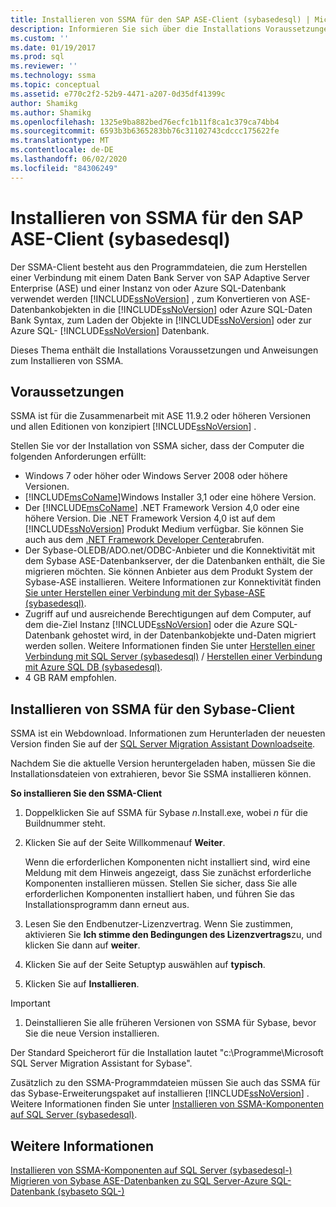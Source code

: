 ```yaml
---
title: Installieren von SSMA für den SAP ASE-Client (sybasedesql) | Microsoft-Dokumentation
description: Informieren Sie sich über die Installations Voraussetzungen für SQL Server Migration Assistant (SSMA) für SAP Adaptive Server Enterprise (ASE) und die Vorgehensweise zum Installieren von.
ms.custom: ''
ms.date: 01/19/2017
ms.prod: sql
ms.reviewer: ''
ms.technology: ssma
ms.topic: conceptual
ms.assetid: e770c2f2-52b9-4471-a207-0d35df41399c
author: Shamikg
ms.author: Shamikg
ms.openlocfilehash: 1325e9ba882bed76ecfc1b11f8ca1c379ca74bb4
ms.sourcegitcommit: 6593b3b6365283bb76c31102743cdccc175622fe
ms.translationtype: MT
ms.contentlocale: de-DE
ms.lasthandoff: 06/02/2020
ms.locfileid: "84306249"
---
```

# <a name="installing-ssma-for-sap-ase-client-sybasetosql"></a>Installieren von SSMA für den SAP ASE-Client (sybasedesql)

Der SSMA-Client besteht aus den Programmdateien, die zum Herstellen einer Verbindung mit einem Daten Bank Server von SAP Adaptive Server Enterprise (ASE) und einer Instanz von oder Azure SQL-Datenbank verwendet werden [!INCLUDE[ssNoVersion](../../includes/ssnoversion-md.md)] , zum Konvertieren von ASE-Datenbankobjekten in die [!INCLUDE[ssNoVersion](../../includes/ssnoversion-md.md)] oder Azure SQL-Daten Bank Syntax, zum Laden der Objekte in [!INCLUDE[ssNoVersion](../../includes/ssnoversion-md.md)] oder zur Azure SQL- [!INCLUDE[ssNoVersion](../../includes/ssnoversion-md.md)] Datenbank.  
  
Dieses Thema enthält die Installations Voraussetzungen und Anweisungen zum Installieren von SSMA.  
  
## <a name="prerequisites"></a>Voraussetzungen

SSMA ist für die Zusammenarbeit mit ASE 11.9.2 oder höheren Versionen und allen Editionen von konzipiert [!INCLUDE[ssNoVersion](../../includes/ssnoversion-md.md)] .  
  
Stellen Sie vor der Installation von SSMA sicher, dass der Computer die folgenden Anforderungen erfüllt:  
  
- Windows 7 oder höher oder Windows Server 2008 oder höhere Versionen.  
- [!INCLUDE[msCoName](../../includes/msconame_md.md)]Windows Installer 3,1 oder eine höhere Version.  
- Der [!INCLUDE[msCoName](../../includes/msconame_md.md)] .NET Framework Version 4,0 oder eine höhere Version. Die .NET Framework Version 4,0 ist auf dem [!INCLUDE[ssNoVersion](../../includes/ssnoversion-md.md)] Produkt Medium verfügbar. Sie können Sie auch aus dem [.NET Framework Developer Center](https://go.microsoft.com/fwlink/?LinkId=48882)abrufen.  
- Der Sybase-OLEDB/ADO.net/ODBC-Anbieter und die Konnektivität mit dem Sybase ASE-Datenbankserver, der die Datenbanken enthält, die Sie migrieren möchten. Sie können Anbieter aus dem Produkt System der Sybase-ASE installieren. Weitere Informationen zur Konnektivität finden [Sie unter Herstellen einer Verbindung mit der Sybase-ASE &#40;sybasedesql&#41;](../../ssma/sybase/connecting-to-sybase-ase-sybasetosql.md).  
- Zugriff auf und ausreichende Berechtigungen auf dem Computer, auf dem die-Ziel Instanz [!INCLUDE[ssNoVersion](../../includes/ssnoversion-md.md)] oder die Azure SQL-Datenbank gehostet wird, in der Datenbankobjekte und-Daten migriert werden sollen. Weitere Informationen finden Sie unter [Herstellen einer Verbindung mit SQL Server &#40;sybasedesql&#41;](../../ssma/sybase/connecting-to-sql-server-sybasetosql.md) / [Herstellen einer Verbindung mit Azure SQL DB &#40;sybasedesql&#41;](../../ssma/sybase/connecting-to-azure-sql-db-sybasetosql.md).  
- 4 GB RAM empfohlen.  
  
## <a name="installing-the-ssma-for-sybase-client"></a>Installieren von SSMA für den Sybase-Client

SSMA ist ein Webdownload. Informationen zum Herunterladen der neuesten Version finden Sie auf der [SQL Server Migration Assistant Downloadseite](https://aka.ms/ssmaforsybase).  
  
Nachdem Sie die aktuelle Version heruntergeladen haben, müssen Sie die Installationsdateien von extrahieren, bevor Sie SSMA installieren können.  
  
**So installieren Sie den SSMA-Client**
  
1. Doppelklicken Sie auf SSMA für Sybase *n*.Install.exe, wobei *n* für die Buildnummer steht.  
  
2. Klicken Sie auf der Seite Willkommenauf **Weiter**.  
  
    Wenn die erforderlichen Komponenten nicht installiert sind, wird eine Meldung mit dem Hinweis angezeigt, dass Sie zunächst erforderliche Komponenten installieren müssen. Stellen Sie sicher, dass Sie alle erforderlichen Komponenten installiert haben, und führen Sie das Installationsprogramm dann erneut aus.  
  
3. Lesen Sie den Endbenutzer-Lizenzvertrag. Wenn Sie zustimmen, aktivieren Sie **Ich stimme den Bedingungen des Lizenzvertrags**zu, und klicken Sie dann auf **weiter**.  
  
4. Klicken Sie auf der Seite Setuptyp auswählen auf **typisch**.  
  
5. Klicken Sie auf **Installieren**.  
  
> [!IMPORTANT]  
> 1. Deinstallieren Sie alle früheren Versionen von SSMA für Sybase, bevor Sie die neue Version installieren.
  
Der Standard Speicherort für die Installation lautet "c:\Programme\Microsoft SQL Server Migration Assistant for Sybase".  
  
Zusätzlich zu den SSMA-Programmdateien müssen Sie auch das SSMA für das Sybase-Erweiterungspaket auf installieren [!INCLUDE[ssNoVersion](../../includes/ssnoversion-md.md)] . Weitere Informationen finden Sie unter [Installieren von SSMA-Komponenten auf SQL Server &#40;sybasedesql&#41;](../../ssma/sybase/installing-ssma-components-on-sql-server-sybasetosql.md).  
  
## <a name="see-also"></a>Weitere Informationen

[Installieren von SSMA-Komponenten auf SQL Server &#40;sybasedesql-&#41;](../../ssma/sybase/installing-ssma-components-on-sql-server-sybasetosql.md)  
[Migrieren von Sybase ASE-Datenbanken zu SQL Server-Azure SQL-Datenbank &#40;sybaseto SQL-&#41;](../../ssma/sybase/migrating-sybase-ase-databases-to-sql-server-azure-sql-db-sybasetosql.md)  
